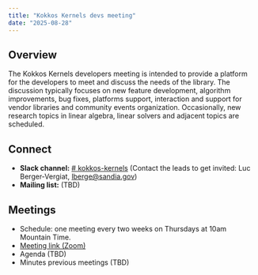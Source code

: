 ```yaml
---
title: "Kokkos Kernels devs meeting"
date: "2025-08-28"
---
```


Overview
--------
The Kokkos Kernels developers meeting is intended to provide a platform for the developers to meet and discuss the needs of the library.
The discussion typically focuses on new feature development, algorithm improvements, bug fixes, platforms support, interaction and support for vendor libraries and community events organization.
Occasionally, new research topics in linear algebra, linear solvers and adjacent topics are scheduled.

Connect
-------
* **Slack channel:** [# kokkos-kernels](https://kokkosteam.slack.com/archives/CMZDYKZ96)
  (Contact the leads to get invited: Luc Berger-Vergiat, lberge@sandia.gov)
* **Mailing list:** (TBD)

Meetings
--------
* Schedule: one meeting every two weeks on Thursdays at 10am Mountain Time.
* [Meeting link (Zoom)](https://zoom-lfx.platform.linuxfoundation.org/meeting/97120554343)
* Agenda (TBD)
* Minutes previous meetings (TBD)